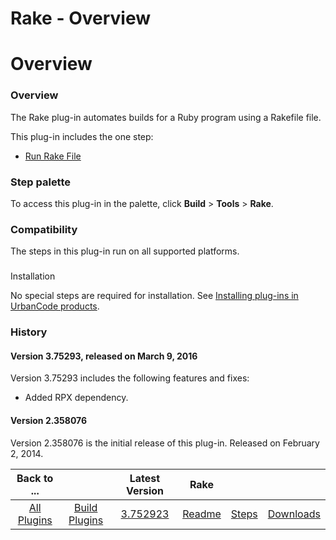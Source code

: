 
Rake - Overview
===============

# Overview



### Overview




 


The Rake plug-in automates builds for a Ruby program using a Rakefile file.


This plug-in 
includes the one step:


* [Run Rake File](#rake)



### Step palette


To access this plug-in in the palette, click 
**Build** > **Tools** > **Rake**.


### Compatibility


The steps in this plug-in run on all supported platforms.


### 
Installation


No special steps are required for installation. See [Installing plug-ins in UrbanCode 
products](https://www.urbancode.com/resource/installing-plug-ins-in-urbancode-products/ "Installing plug-ins in 
UrbanCode products").


### History


#### Version 3.75293, released on March 9, 2016


Version 3.75293 includes the 
following features and fixes:


* Added RPX dependency.


#### Version 2.358076


Version 2.358076 is the initial 
release of this plug-in. Released on February 2, 2014.




|Back to ...||Latest Version|Rake |||
| :---: | :---: | :---: | :---: | :---: | :---: |
|[All Plugins](../../index.md)|[Build Plugins](../README.md)|[3.752923](https://raw.githubusercontent.com/UrbanCode/IBM-UCB-PLUGINS/main/files/Rake/Rake-3.752923.zip)|[Readme](README.md)|[Steps](steps.md)|[Downloads](downloads.md)|
